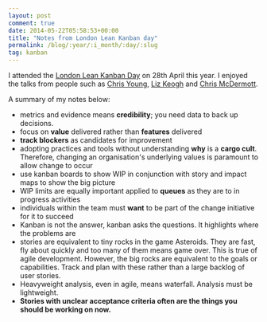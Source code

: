 ```yaml
---
layout: post
comment: true
date: 2014-05-22T05:58:53+00:00
title: "Notes from London Lean Kanban day"
permalink: /blog/:year/:i_month/:day/:slug
tag: kanban
---
```

I attended the [London Lean Kanban Day](http://www.bcs.org/category/18004) on
28th April this year. I enjoyed the talks from people such as [Chris
Young](http://www.bcs.org/category/18004), [Liz Keogh](http://lizkeogh.com)
and [Chris McDermott](https://twitter.com/chrisvmcd).

A summary of my notes below:

  * metrics and evidence means **credibility**; you need data to back up decisions.
  * focus on **value** delivered rather than **features** delivered
  * **track blockers** as candidates for improvement
  * adopting practices and tools without understanding **why** is a **cargo cult**. Therefore, changing an organisation's underlying values is paramount to allow change to occur
  * use kanban boards to show WIP in conjunction with story and impact maps to show the big picture
  * WIP limits are equally important applied to **queues** as they are to in progress activities
  * individuals within the team must **want** to be part of the change initiative for it to succeed
  * Kanban is not the answer, kanban asks the questions. It highlights where the problems are
  * stories are equivalent to tiny rocks in the game Asteroids. They are fast, fly about quickly and too many of them means game over. This is true of agile development. However, the big rocks are equivalent to the goals or capabilities. Track and plan with these rather than a large backlog of user stories.
  * Heavyweight analysis, even in agile, means waterfall. Analysis must be lightweight.
  * **Stories with unclear acceptance criteria often are the things you should be working on now.**

